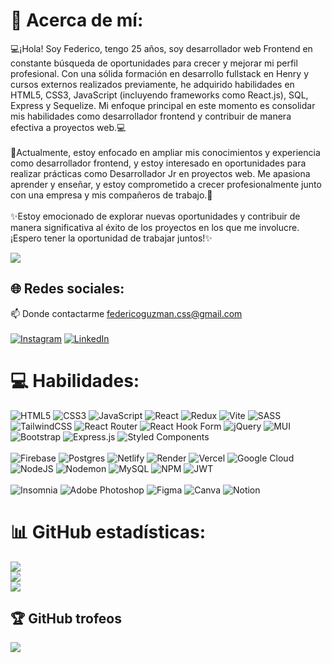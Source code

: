 # 💫 Acerca de mí:
💻¡Hola! Soy Federico, tengo 25 años, soy desarrollador web Frontend en constante búsqueda de oportunidades para crecer y mejorar mi perfil profesional. Con una sólida formación en desarrollo fullstack en Henry y cursos externos realizados previamente, he adquirido habilidades en HTML5, CSS3, JavaScript (incluyendo frameworks como React.js), SQL, Express y Sequelize. Mi enfoque principal en este momento es consolidar mis habilidades como desarrollador frontend y contribuir de manera efectiva a proyectos web.💻<br><br>🔭Actualmente, estoy enfocado en ampliar mis conocimientos y experiencia como desarrollador frontend, y estoy interesado en oportunidades para realizar prácticas como Desarrollador Jr en proyectos web. Me apasiona aprender y enseñar, y estoy comprometido a crecer profesionalmente junto con una empresa y mis compañeros de trabajo.🔭<br><br>✨Estoy emocionado de explorar nuevas oportunidades y contribuir de manera significativa al éxito de los proyectos en los que me involucre. ¡Espero tener la oportunidad de trabajar juntos!✨

[![](https://visitcount.itsvg.in/api?id=FedeCodeLab&icon=0&color=0)](https://visitcount.itsvg.in)
## 🌐 Redes sociales:
📫 Donde contactarme federicoguzman.css@gmail.com<br><br>
[![Instagram](https://img.shields.io/badge/Instagram-%23E4405F.svg?logo=Instagram&logoColor=white)](https://instagram.com/federicopguzman) [![LinkedIn](https://img.shields.io/badge/LinkedIn-%230077B5.svg?logo=linkedin&logoColor=white)](https://linkedin.com/in/fedecodelab) 

# 💻 Habilidades:
![HTML5](https://img.shields.io/badge/html5-%23E34F26.svg?style=for-the-badge&logo=html5&logoColor=white) ![CSS3](https://img.shields.io/badge/css3-%231572B6.svg?style=for-the-badge&logo=css3&logoColor=white) ![JavaScript](https://img.shields.io/badge/javascript-%23323330.svg?style=for-the-badge&logo=javascript&logoColor=%23F7DF1E) ![React](https://img.shields.io/badge/react-%2320232a.svg?style=for-the-badge&logo=react&logoColor=%2361DAFB) ![Redux](https://img.shields.io/badge/redux-%23593d88.svg?style=for-the-badge&logo=redux&logoColor=white) ![Vite](https://img.shields.io/badge/vite-%23646CFF.svg?style=for-the-badge&logo=vite&logoColor=white) ![SASS](https://img.shields.io/badge/SASS-hotpink.svg?style=for-the-badge&logo=SASS&logoColor=white) ![TailwindCSS](https://img.shields.io/badge/tailwindcss-%2338B2AC.svg?style=for-the-badge&logo=tailwind-css&logoColor=white) ![React Router](https://img.shields.io/badge/React_Router-CA4245?style=for-the-badge&logo=react-router&logoColor=white) ![React Hook Form](https://img.shields.io/badge/React%20Hook%20Form-%23EC5990.svg?style=for-the-badge&logo=reacthookform&logoColor=white) ![jQuery](https://img.shields.io/badge/jquery-%230769AD.svg?style=for-the-badge&logo=jquery&logoColor=white) ![MUI](https://img.shields.io/badge/MUI-%230081CB.svg?style=for-the-badge&logo=mui&logoColor=white) ![Bootstrap](https://img.shields.io/badge/bootstrap-%238511FA.svg?style=for-the-badge&logo=bootstrap&logoColor=white) ![Express.js](https://img.shields.io/badge/express.js-%23404d59.svg?style=for-the-badge&logo=express&logoColor=%2361DAFB) ![Styled Components](https://img.shields.io/badge/styled--components-DB7093?style=for-the-badge&logo=styled-components&logoColor=white)
<br><br> 
![Firebase](https://img.shields.io/badge/firebase-%23039BE5.svg?style=for-the-badge&logo=firebase) ![Postgres](https://img.shields.io/badge/postgres-%23316192.svg?style=for-the-badge&logo=postgresql&logoColor=white) ![Netlify](https://img.shields.io/badge/netlify-%23000000.svg?style=for-the-badge&logo=netlify&logoColor=#00C7B7) ![Render](https://img.shields.io/badge/Render-%46E3B7.svg?style=for-the-badge&logo=render&logoColor=white) ![Vercel](https://img.shields.io/badge/vercel-%23000000.svg?style=for-the-badge&logo=vercel&logoColor=white) ![Google Cloud](https://img.shields.io/badge/GoogleCloud-%234285F4.svg?style=for-the-badge&logo=google-cloud&logoColor=white) ![NodeJS](https://img.shields.io/badge/node.js-6DA55F?style=for-the-badge&logo=node.js&logoColor=white) ![Nodemon](https://img.shields.io/badge/NODEMON-%23323330.svg?style=for-the-badge&logo=nodemon&logoColor=%BBDEAD)  ![MySQL](https://img.shields.io/badge/mysql-%2300000f.svg?style=for-the-badge&logo=mysql&logoColor=white) ![NPM](https://img.shields.io/badge/NPM-%23CB3837.svg?style=for-the-badge&logo=npm&logoColor=white) ![JWT](https://img.shields.io/badge/JWT-black?style=for-the-badge&logo=JSON%20web%20tokens)
<br><br>
![Insomnia](https://img.shields.io/badge/Insomnia-black?style=for-the-badge&logo=insomnia&logoColor=5849BE) ![Adobe Photoshop](https://img.shields.io/badge/adobe%20photoshop-%2331A8FF.svg?style=for-the-badge&logo=adobe%20photoshop&logoColor=white) ![Figma](https://img.shields.io/badge/figma-%23F24E1E.svg?style=for-the-badge&logo=figma&logoColor=white) ![Canva](https://img.shields.io/badge/Canva-%2300C4CC.svg?style=for-the-badge&logo=Canva&logoColor=white) ![Notion](https://img.shields.io/badge/Notion-%23000000.svg?style=for-the-badge&logo=notion&logoColor=white)
# 📊 GitHub estadísticas:
![](https://github-readme-stats.vercel.app/api?username=FedeCodeLab&theme=tokyonight&hide_border=false&include_all_commits=false&count_private=false)<br/>
![](https://github-readme-streak-stats.herokuapp.com/?user=FedeCodeLab&theme=tokyonight&hide_border=false)<br/>
![](https://github-readme-stats.vercel.app/api/top-langs/?username=FedeCodeLab&theme=tokyonight&hide_border=false&include_all_commits=false&count_private=false&layout=compact)

## 🏆 GitHub trofeos
![](https://github-profile-trophy.vercel.app/?username=FedeCodeLab&theme=tokyonight&no-frame=true&no-bg=false&margin-w=4)

<!-- Proudly created with GPRM ( https://gprm.itsvg.in ) -->
